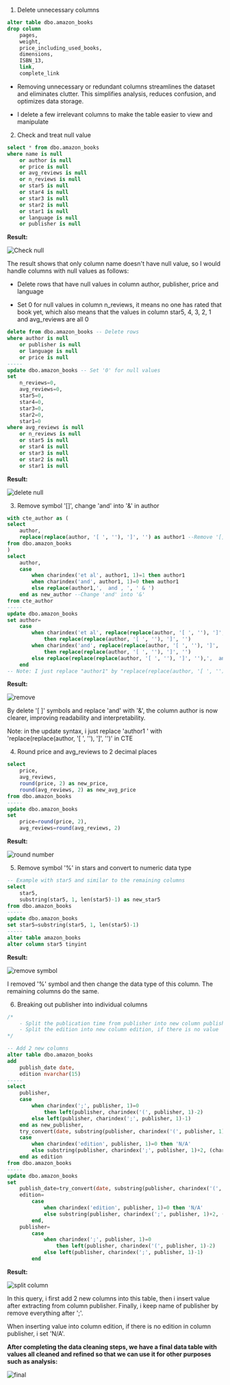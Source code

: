 1. Delete unnecessary columns
```sql
alter table dbo.amazon_books
drop column
	pages,
	weight,
	price_including_used_books,
	dimensions,
	ISBN_13,
	link,
	complete_link
```

- Removing unnecessary or redundant columns streamlines the dataset and eliminates clutter. This simplifies analysis, reduces confusion, and optimizes data storage.

- I delete a few irrelevant columns to make the table easier to view and manipulate

2. Check and treat null value
```sql
select * from dbo.amazon_books
where name is null
	or author is null
	or price is null
	or avg_reviews is null
	or n_reviews is null
	or star5 is null
	or star4 is null
	or star3 is null
	or star2 is null
	or star1 is null
	or language is null
	or publisher is null
```
**Result:**

![Check null](https://github.com/hoan110102/Amazon-Data-Science-Books/assets/148353234/dda2d18d-a87f-49a5-a57c-2c37bd11a62e)

The result shows that only column name doesn't have null value, so I would handle columns with null values as follows:

- Delete rows that have null values in column author, publisher, price and language

- Set 0 for null values in column n_reviews, it means no one has rated that book yet, which also means that the values in column star5, 4, 3, 2, 1 and avg_reviews are all 0

```sql
delete from dbo.amazon_books -- Delete rows
where author is null 
	or publisher is null 
	or language is null 
	or price is null
-----
update dbo.amazon_books -- Set '0' for null values
set
	n_reviews=0,
	avg_reviews=0,
	star5=0,
	star4=0,
	star3=0,
	star2=0,
	star1=0
where avg_reviews is null
	or n_reviews is null
	or star5 is null
	or star4 is null
	or star3 is null
	or star2 is null
	or star1 is null
```
**Result:**

![delete null](https://github.com/hoan110102/Amazon-Data-Science-Books/assets/148353234/7af9b4a8-57dc-4ce8-aded-c6b923b80c04)

3. Remove symbol '[]', change 'and' into '&' in author
```sql
with cte_author as (
select
	author,
	replace(replace(author, '[ ', ''), ']', '') as author1 --Remove '[]'
from dbo.amazon_books
)
select
	author,
	case
		when charindex('et al', author1, 1)=1 then author1
		when charindex('and', author1, 1)=0 then author1
		else replace(author1,',  and , ', ' & ')
	end as new_author --Change 'and' into '&'
from cte_author
-----
update dbo.amazon_books
set author=
	case
		when charindex('et al', replace(replace(author, '[ ', ''), ']', ''), 1)=1
			then replace(replace(author, '[ ', ''), ']', '')
		when charindex('and', replace(replace(author, '[ ', ''), ']', ''), 1)=0
			then replace(replace(author, '[ ', ''), ']', '')
		else replace(replace(replace(author, '[ ', ''), ']', ''),',  and , ', ' & ')
	end
-- Note: I just replace "author1" by "replace(replace(author, '[ ', ''), ']', '')" in update syntax
```
**Result:**

![remove ](https://github.com/hoan110102/Amazon-Data-Science-Books/assets/148353234/0ad8baba-f7db-4fe4-9af4-3a13c56898eb)

By delete '[ ]' symbols and replace 'and' with '&', the column author is now clearer, improving readability and interpretability.

Note: in the update syntax, i just replace 'author1 ' with 'replace(replace(author, '[ ', ''), ']', '')' in CTE

4. Round price and avg_reviews to 2 decimal places
```sql
select
	price,
	avg_reviews,
	round(price, 2) as new_price,
	round(avg_reviews, 2) as new_avg_price
from dbo.amazon_books
-----
update dbo.amazon_books
set
	price=round(price, 2),
	avg_reviews=round(avg_reviews, 2)
```
**Result:**

![round number](https://github.com/hoan110102/Amazon-Data-Science-Books/assets/148353234/eb838a6b-8918-4995-83fa-0e0cda077438)

5. Remove symbol '%' in stars and convert to numeric data type
```sql
-- Example with star5 and similar to the remaining columns
select
	star5,
	substring(star5, 1, len(star5)-1) as new_star5
from dbo.amazon_books
-----
update dbo.amazon_books
set star5=substring(star5, 1, len(star5)-1)
-----
alter table amazon_books
alter column star5 tinyint
```
**Result:**

![remove symbol](https://github.com/hoan110102/Amazon-Data-Science-Books/assets/148353234/c5449914-38e5-4403-a27a-d9fb3e1b4b4d)

I removed '%' symbol and then change the data type of this column. The remaining columns do the same.

6. Breaking out publisher into individual columns
```sql
/* 
	- Split the publication time from publisher into new column publish_date
	- Split the edition into new column edition, if there is no value 'edition' then set the value as 'N/A'
*/

-- Add 2 new columns
alter table dbo.amazon_books
add
	publish_date date,
	edition nvarchar(15)
-----
select
	publisher,
	case
		when charindex(';', publisher, 1)=0 
			then left(publisher, charindex('(', publisher, 1)-2)
		else left(publisher, charindex(';', publisher, 1)-1)
	end as new_publisher,
	try_convert(date, substring(publisher, charindex('(', publisher, 1)+1, len(publisher)-(charindex('(', publisher, 1)+1)), 103) as publish_date,
	case
		when charindex('edition', publisher, 1)=0 then 'N/A'
		else substring(publisher, charindex(';', publisher, 1)+2, (charindex('(', publisher, 1)-1)-(charindex(';', publisher, 1)+1))
	end as edition
from dbo.amazon_books
-----
update dbo.amazon_books
set
	publish_date=try_convert(date, substring(publisher, charindex('(', publisher, 1)+1, len(publisher)-(charindex('(', publisher, 1)+1)), 103),
	edition=
		case
			when charindex('edition', publisher, 1)=0 then 'N/A'
			else substring(publisher, charindex(';', publisher, 1)+2, (charindex('(', publisher, 1)-1)-(charindex(';', publisher, 1)+1))
		end,
	publisher=
		case
			when charindex(';', publisher, 1)=0 
				then left(publisher, charindex('(', publisher, 1)-2)
			else left(publisher, charindex(';', publisher, 1)-1)
		end
```
**Result:**

![split column](https://github.com/hoan110102/Amazon-Data-Science-Books/assets/148353234/1fba0eee-1ea0-48b0-8652-31cb73b68221)

In this query, i first add 2 new columns into this table, then i insert value after extracting from column publisher. Finally, i keep name of publisher by remove everything after ';'.

When inserting value into column edition, if there is no edition in column publisher, i set 'N/A'.

**After completing the data cleaning steps, we have a final data table with values ​​all cleaned and refined so that we can use it for other purposes such as analysis:**

![final](https://github.com/hoan110102/Amazon-Data-Science-Books/assets/148353234/e160a40d-af14-4ebc-8279-17e0c73c8f5e)
